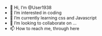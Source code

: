 - 👋 Hi, I’m @User1938
- 👀 I’m interested in coding 
- 🌱 I’m currently learning css and Javascript 
- 💞️ I’m looking to collaborate on ...
- 📫 How to reach me, through here

<!---
User1938/User1938 is a ✨ special ✨ repository because its `README.md` (this file) appears on your GitHub profile.
You can click the Preview link to take a look at your changes.
--->
